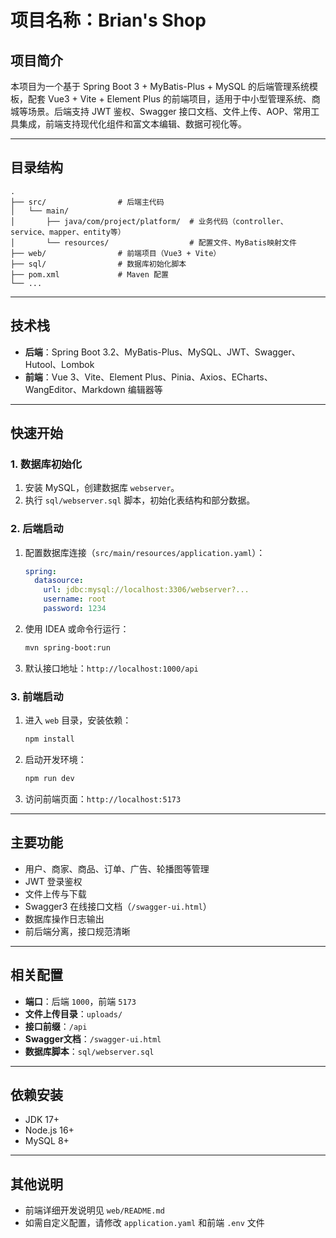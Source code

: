 # 项目名称：Brian's Shop

## 项目简介

本项目为一个基于 Spring Boot 3 + MyBatis-Plus + MySQL 的后端管理系统模板，配套 Vue3 + Vite + Element Plus 的前端项目，适用于中小型管理系统、商城等场景。后端支持 JWT 鉴权、Swagger 接口文档、文件上传、AOP、常用工具集成，前端支持现代化组件和富文本编辑、数据可视化等。

---

## 目录结构

```
.
├── src/                # 后端主代码
│   └── main/
│       ├── java/com/project/platform/  # 业务代码（controller、service、mapper、entity等）
│       └── resources/                  # 配置文件、MyBatis映射文件
├── web/                # 前端项目（Vue3 + Vite）
├── sql/                # 数据库初始化脚本
├── pom.xml             # Maven 配置
└── ...
```

---

## 技术栈

- **后端**：Spring Boot 3.2、MyBatis-Plus、MySQL、JWT、Swagger、Hutool、Lombok
- **前端**：Vue 3、Vite、Element Plus、Pinia、Axios、ECharts、WangEditor、Markdown 编辑器等

---

## 快速开始

### 1. 数据库初始化

1. 安装 MySQL，创建数据库 `webserver`。
2. 执行 `sql/webserver.sql` 脚本，初始化表结构和部分数据。

### 2. 后端启动

1. 配置数据库连接（`src/main/resources/application.yaml`）：
    ```yaml
    spring:
      datasource:
        url: jdbc:mysql://localhost:3306/webserver?...
        username: root
        password: 1234
    ```
2. 使用 IDEA 或命令行运行：
    ```bash
    mvn spring-boot:run
    ```
3. 默认接口地址：`http://localhost:1000/api`

### 3. 前端启动

1. 进入 `web` 目录，安装依赖：
    ```bash
    npm install
    ```
2. 启动开发环境：
    ```bash
    npm run dev
    ```
3. 访问前端页面：`http://localhost:5173`

---

## 主要功能

- 用户、商家、商品、订单、广告、轮播图等管理
- JWT 登录鉴权
- 文件上传与下载
- Swagger3 在线接口文档（`/swagger-ui.html`）
- 数据库操作日志输出
- 前后端分离，接口规范清晰

---

## 相关配置

- **端口**：后端 `1000`，前端 `5173`
- **文件上传目录**：`uploads/`
- **接口前缀**：`/api`
- **Swagger文档**：`/swagger-ui.html`
- **数据库脚本**：`sql/webserver.sql`

---

## 依赖安装

- JDK 17+
- Node.js 16+
- MySQL 8+

---

## 其他说明

- 前端详细开发说明见 `web/README.md`
- 如需自定义配置，请修改 `application.yaml` 和前端 `.env` 文件

